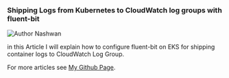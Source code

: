 ### Shipping Logs from Kubernetes to CloudWatch log groups with fluent-bit

![Author Nashwan](https://img.shields.io/badge/Author-Nashwan%20Mustafa-orange.svg?style=flat-square)

in this Article I will explain how to configure fluent-bit on EKS for shipping container logs to CloudWatch Log Group. 



For more articles see [My Github Page](https://nbmustafa.github.io).

